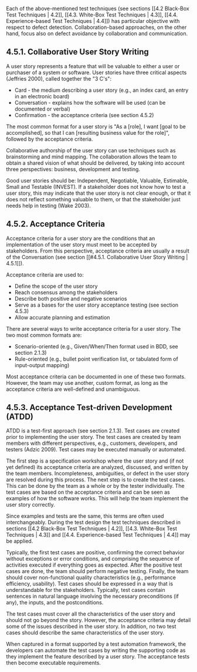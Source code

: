 
Each of the above-mentioned test techniques (see sections [[4.2 Black-Box Test Techniques | 4.2]], [[4.3. White-Box Test Techniques | 4.3]], [[4.4. Experience-based Test Techniques | 4.4]]) has particular objective with respect to defect detection.  Collaboration-based approaches, on the other hand, focus also on defect avoidance by collaboration and communication.

## 4.5.1.  Collaborative User Story Writing

A user story represents a feature that will be valuable to either a user or purchaser of a system or software.  User stories have three critical aspects (Jeffries 2000), called together the "3 C's":

* Card - the medium describing a user story (e.g., an index card, an entry in an electronic board)
* Conversation - explains how the software will be used (can be documented or verbal)
* Confirmation - the acceptance criteria (see section 4.5.2)

The most common format for a user story is "As a \[role], I want \[goal to be accomplished], so that I can \[resulting business value for the role]", followed by the acceptance criteria.

Collaborative authorship of the user story can use techniques such as brainstorming and mind mapping.  The collaboration allows the team to obtain a shared vision of what should be delivered, by taking into account three perspectives: business, development and testing.

Good user stories should be: Independent, Negotiable, Valuable, Estimable, Small and Testable (INVEST).  If a stakeholder does not know how to test a user story, this may indicate that the user story is not clear enough, or that it does not reflect something valuable to them, or that the stakeholder just needs help in testing (Wake 2003).

## 4.5.2.  Acceptance Criteria

Acceptance criteria for a user story are the conditions that an implementation of the user story must meet to be accepted by stakeholders.  From this perspective, acceptance criteria are usually a result of the Conversation (see section [[#4.5.1. Collaborative User Story Writing | 4.5.1]]).

Acceptance criteria are used to:

* Define the scope of the user story
* Reach consensus among the stakeholders
* Describe both positive and negative scenarios
* Serve as a bases for the user story acceptance testing (see section 4.5.3)
* Allow accurate planning and estimation

There are several ways to write acceptance criteria for a user story.  The two most common formats are:

* Scenario-oriented (e.g., Given/When/Then format used in BDD, see section 2.1.3)
* Rule-oriented (e.g., bullet point verification list, or tabulated form of input-output mapping)

Most acceptance criteria can be documented in one of these two formats.  However, the team may use another, custom format, as long as the acceptance criteria are well-defined and unambiguous.

## 4.5.3.  Acceptance Test-driven Development (ATDD)

ATDD is a test-first approach (see section 2.1.3).  Test cases are created prior to implementing the user story.  The test cases are created by team members with different perspectives, e.g., customers, developers, and testers (Adzic 2009).  Test cases may be executed manually or automated.

The first step is a specification workshop where the user story and (if not yet defined) its acceptance criteria are analyzed, discussed, and written by the team members. Incompleteness, ambiguities, or defect in the user story are resolved during this process.  The next step is to create the test cases.  This can be done by the team as a whole or by the tester individually.  The test cases are based on the acceptance criteria and can be seen as examples of how the software works.  This will help the team implement the user story correctly.

Since examples and tests are the same, this terms are often used interchangeably.  During the test design the test techniques described in sections [[4.2 Black-Box Test Techniques | 4.2]], [[4.3. White-Box Test Techniques | 4.3]] and [[4.4. Experience-based Test Techniques | 4.4]] may be applied.

Typically, the first test cases are positive, confirming the correct behavior without exceptions or error conditions, and comprising the sequence of activities executed if everything goes as expected.  After the positive test cases are done, the team should perform negative testing.  Finally, the team should cover non-functional quality characteristics (e.g., performance efficiency, usability).  Test cases should be expressed in a way that is understandable for the stakeholders.  Typically, test cases contain sentences in natural language involving the necessary preconditions (if any), the inputs, and the postconditions.

The test cases must cover all the characteristics of the user story and should not go beyond the story.  However, the acceptance criteria may detail some of the issues described in the user story. In addition, no two test cases should describe the same characteristics of the user story.

When captured in a format supported by a test automation framework, the developers can automate the test cases by writing the supporting code as they implement the feature described by a user story.  The acceptance tests then become executable requirements.